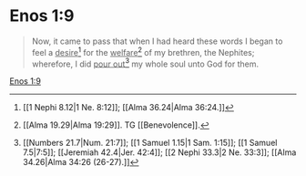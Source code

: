 # Enos 1:9

> Now, it came to pass that when I had heard these words I began to feel a <u>desire</u>[^a] for the <u>welfare</u>[^b] of my brethren, the Nephites; wherefore, I did <u>pour out</u>[^c] my whole soul unto God for them.

[Enos 1:9](https://www.churchofjesuschrist.org/study/scriptures/bofm/enos/1?lang=eng&id=p9#p9)


[^a]: [[1 Nephi 8.12|1 Ne. 8:12]]; [[Alma 36.24|Alma 36:24.]]
[^b]: [[Alma 19.29|Alma 19:29]]. TG [[Benevolence]].
[^c]: [[Numbers 21.7|Num. 21:7]]; [[1 Samuel 1.15|1 Sam. 1:15]]; [[1 Samuel 7.5|7:5]]; [[Jeremiah 42.4|Jer. 42:4]]; [[2 Nephi 33.3|2 Ne. 33:3]]; [[Alma 34.26|Alma 34:26 (26-27).]]
